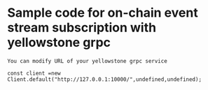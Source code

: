 # Sample code for on-chain event stream subscription with yellowstone grpc


    You can modify URL of your yellowstone grpc service
 ```const client =new Client.default("http://127.0.0.1:10000/",undefined,undefined);```